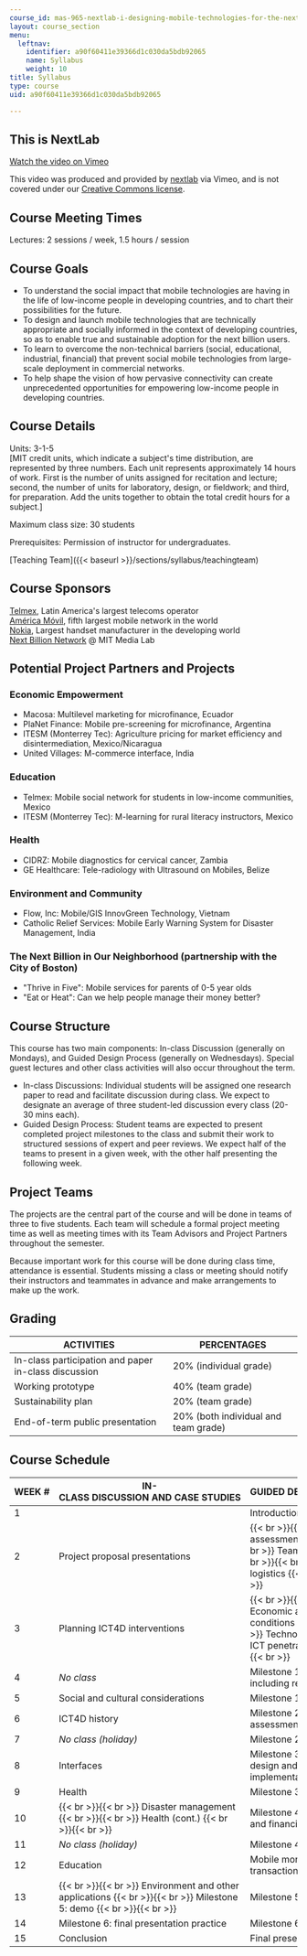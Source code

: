 ```yaml
---
course_id: mas-965-nextlab-i-designing-mobile-technologies-for-the-next-billion-users-fall-2008
layout: course_section
menu:
  leftnav:
    identifier: a90f60411e39366d1c030da5bdb92065
    name: Syllabus
    weight: 10
title: Syllabus
type: course
uid: a90f60411e39366d1c030da5bdb92065

---
```


This is NextLab
---------------

[Watch the video on Vimeo](https://vimeo.com/3033219)

This video was produced and provided by [nextlab](http://vimeo.com/nextlab) via Vimeo, and is not covered under our [Creative Commons license](/terms/#cc).

Course Meeting Times
--------------------

Lectures: 2 sessions / week, 1.5 hours / session

Course Goals
------------

*   To understand the social impact that mobile technologies are having in the life of low-income people in developing countries, and to chart their possibilities for the future.
*   To design and launch mobile technologies that are technically appropriate and socially informed in the context of developing countries, so as to enable true and sustainable adoption for the next billion users.
*   To learn to overcome the non-technical barriers (social, educational, industrial, financial) that prevent social mobile technologies from large-scale deployment in commercial networks.
*   To help shape the vision of how pervasive connectivity can create unprecedented opportunities for empowering low-income people in developing countries.

Course Details
--------------

Units: 3-1-5  
\[MIT credit units, which indicate a subject's time distribution, are represented by three numbers. Each unit represents approximately 14 hours of work. First is the number of units assigned for recitation and lecture; second, the number of units for laboratory, design, or fieldwork; and third, for preparation. Add the units together to obtain the total credit hours for a subject.\]

Maximum class size: 30 students

Prerequisites: Permission of instructor for undergraduates.

[Teaching Team]({{< baseurl >}}/sections/syllabus/teachingteam)

Course Sponsors
---------------

[Telmex](http://www.telmex.com/mx/), Latin America's largest telecoms operator  
[América Móvil](https://www.americamovil.com/English/overview/default.aspx), fifth largest mobile network in the world  
[Nokia](http://www.nokia.com/), Largest handset manufacturer in the developing world  
[Next Billion Network](http://www.nextbillion.net/blogpost.aspx?blogid=1124) @ MIT Media Lab

Potential Project Partners and Projects
---------------------------------------

### Economic Empowerment

*   Macosa: Multilevel marketing for microfinance, Ecuador
*   PlaNet Finance: Mobile pre-screening for microfinance, Argentina
*   ITESM (Monterrey Tec): Agriculture pricing for market efficiency and disintermediation, Mexico/Nicaragua
*   United Villages: M-commerce interface, India

### Education

*   Telmex: Mobile social network for students in low-income communities, Mexico
*   ITESM (Monterrey Tec): M-learning for rural literacy instructors, Mexico

### Health

*   CIDRZ: Mobile diagnostics for cervical cancer, Zambia
*   GE Healthcare: Tele-radiology with Ultrasound on Mobiles, Belize

### Environment and Community

*   Flow, Inc: Mobile/GIS InnovGreen Technology, Vietnam
*   Catholic Relief Services: Mobile Early Warning System for Disaster Management, India

### The Next Billion in Our Neighborhood (partnership with the City of Boston)

*   "Thrive in Five": Mobile services for parents of 0-5 year olds
*   "Eat or Heat": Can we help people manage their money better?

Course Structure
----------------

This course has two main components: In-class Discussion (generally on Mondays), and Guided Design Process (generally on Wednesdays). Special guest lectures and other class activities will also occur throughout the term.

*   In-class Discussions: Individual students will be assigned one research paper to read and facilitate discussion during class. We expect to designate an average of three student-led discussion every class (20-30 mins each).
*   Guided Design Process: Student teams are expected to present completed project milestones to the class and submit their work to structured sessions of expert and peer reviews. We expect half of the teams to present in a given week, with the other half presenting the following week.

Project Teams
-------------

The projects are the central part of the course and will be done in teams of three to five students. Each team will schedule a formal project meeting time as well as meeting times with its Team Advisors and Project Partners throughout the semester.

Because important work for this course will be done during class time, attendance is essential. Students missing a class or meeting should notify their instructors and teammates in advance and make arrangements to make up the work.

Grading
-------

| ACTIVITIES | PERCENTAGES |
| --- | --- |
| In-class participation and paper in-class discussion | 20% (individual grade) |
| Working prototype | 40% (team grade) |
| Sustainability plan | 20% (team grade) |
| End-of-term public presentation | 20% (both individual and team grade) 

Course Schedule
---------------

| WEEK # | IN-CLASS DISCUSSION AND CASE STUDIES | GUIDED DESIGN PROCESS |
| --- | --- | --- |
| 1 | &nbsp; | Introduction to NextLab |
| 2 | Project proposal presentations |  {{< br >}}{{< br >}} Needs assessment {{< br >}}{{< br >}} Team formation {{< br >}}{{< br >}} Class logistics {{< br >}}{{< br >}}  |
| 3 | Planning ICT4D interventions |  {{< br >}}{{< br >}} Economic and social conditions {{< br >}}{{< br >}} Technology survey / ICT penetration {{< br >}}{{< br >}}  |
| 4 | _No class_ | Milestone 1: elevator pitch, including related work |
| 5 | Social and cultural considerations | Milestone 1 (cont.) |
| 6 | ICT4D history | Milestone 2: needs assessment results |
| 7 | _No class (holiday)_ | Milestone 2 (cont.) |
| 8 | Interfaces | Milestone 3: system design and initial implementation results |
| 9 | Health | Milestone 3 (cont.) |
| 10 |  {{< br >}}{{< br >}} Disaster management {{< br >}}{{< br >}} Health (cont.) {{< br >}}{{< br >}}  | Milestone 4: sustainability and financial factors |
| 11 | _No class (holiday)_ | Milestone 4 (cont.) |
| 12 | Education | Mobile money and transactions |
| 13 |  {{< br >}}{{< br >}} Environment and other applications {{< br >}}{{< br >}} Milestone 5: demo {{< br >}}{{< br >}}  | Milestone 5 (cont.) |
| 14 | Milestone 6: final presentation practice | Milestone 6 (cont.) |
| 15 | Conclusion | Final presentation event